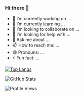 ### Hi there 👋

<!--
**cyberorgnizm/cyberorgnizm** is a ✨ _special_ ✨ repository because its `README.md` (this file) appears on your GitHub profile.

Here are some ideas to get you started:

-->

- 🔭 I’m currently working on ...
- 🌱 I’m currently learning ...
- 👯 I’m looking to collaborate on ...
- 🤔 I’m looking for help with ...
- 💬 Ask me about ...
- 📫 How to reach me: ...
- 😄 Pronouns: ...
- ⚡ Fun fact: ...

[![Top Langs](https://github-readme-stats.vercel.app/api/top-langs/?username=cyberorgnizm)](https://github.com/anuraghazra/github-readme-stats)

![GitHub Stats](https://github-readme-stats.vercel.app/api?username=cyberorgnizm&show_icons=true&count_private=true&theme=radical) 

![Profile Views](https://gpvc.arturio.dev/cyberorgnizm)
